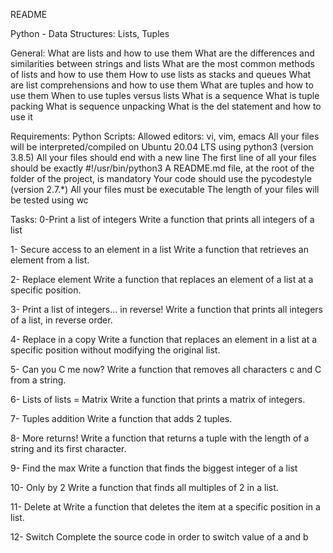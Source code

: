 README

Python - Data Structures: Lists, Tuples

General:
What are lists and how to use them
What are the differences and similarities between strings and lists
What are the most common methods of lists and how to use them
How to use lists as stacks and queues
What are list comprehensions and how to use them
What are tuples and how to use them
When to use tuples versus lists
What is a sequence
What is tuple packing
What is sequence unpacking
What is the del statement and how to use it

Requirements:
Python Scripts:
Allowed editors: vi, vim, emacs
All your files will be interpreted/compiled on Ubuntu 20.04 LTS using python3 (version 3.8.5)
All your files should end with a new line
The first line of all your files should be exactly #!/usr/bin/python3
A README.md file, at the root of the folder of the project, is mandatory
Your code should use the pycodestyle (version 2.7.\*)
All your files must be executable
The length of your files will be tested using wc

Tasks:
0-Print a list of integers
Write a function that prints all integers of a list

1- Secure access to an element in a list
Write a function that retrieves an element from a list.

2- Replace element
Write a function that replaces an element of a list at a specific position.

3- Print a list of integers... in reverse!
Write a function that prints all integers of a list, in reverse order.

4- Replace in a copy
Write a function that replaces an element in a list at a specific position without modifying the original list.

5- Can you C me now?
Write a function that removes all characters c and C from a string.

6- Lists of lists = Matrix
Write a function that prints a matrix of integers.

7- Tuples addition
Write a function that adds 2 tuples.

8- More returns!
Write a function that returns a tuple with the length of a string and its first character.

9- Find the max
Write a function that finds the biggest integer of a list

10- Only by 2
Write a function that finds all multiples of 2 in a list.

11- Delete at
Write a function that deletes the item at a specific position in a list.

12- Switch
Complete the source code in order to switch value of a and b
